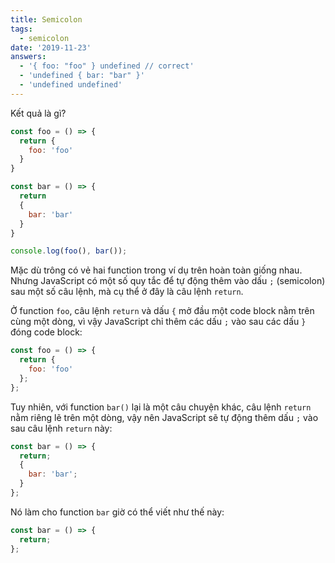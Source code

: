 ```yaml
---
title: Semicolon
tags:
  - semicolon
date: '2019-11-23'
answers:
  - '{ foo: "foo" } undefined // correct'
  - 'undefined { bar: "bar" }'
  - 'undefined undefined'
---
```


Kết quả là gì?

```javascript
const foo = () => {
  return {
    foo: 'foo'
  }
}

const bar = () => {
  return
  {
    bar: 'bar'
  }
}

console.log(foo(), bar());
```

<!-- explanation -->

Mặc dù trông có vẻ hai function trong ví dụ trên hoàn toàn giống nhau. Nhưng JavaScript có một số quy tắc để tự động thêm vào dấu `;` (semicolon) sau một số câu lệnh, mà cụ thể ở đây là câu lệnh `return`.

Ở function `foo`, câu lệnh `return` và dấu `{` mở đầu một code block nằm trên cùng một dòng, vì vậy JavaScript chỉ thêm các dấu `;` vào sau các dấu `}` đóng code block:

```javascript
const foo = () => {
  return {
    foo: 'foo'
  };
};
```

Tuy nhiên, với function `bar()` lại là một câu chuyện khác, câu lệnh `return` nằm riêng lẽ trên một dòng, vậy nên JavaScript sẽ tự động thêm dấu `;` vào sau câu lệnh `return` này:

```javascript
const bar = () => {
  return;
  {
    bar: 'bar';
  }
};
```

Nó làm cho function `bar` giờ có thể viết như thế này:

```javascript
const bar = () => {
  return;
};
```
